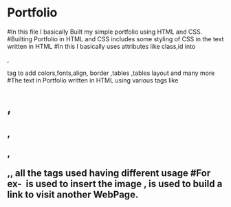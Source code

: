# Portfolio
#In this file I basically Built my simple portfolio using HTML and CSS.
#Builting Portfolio in HTML and CSS includes some styling of CSS in the text written in HTML 
#In this I basically uses attributes like class,id into <div>,<p> tag to add colors,fonts,align, border ,tables ,tables layout and many more
#The text in Portfolio written in HTML using various tags like <h1>,<h2>,<p>,<div>,<img>,<a> all the tags used having  different usage
#For ex- <img> is used to insert the image ,<a> is used to build a link to visit another WebPage.


